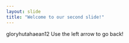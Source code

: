 ```yaml
---
layout: slide
title: "Welcome to our second slide!"
---
```

gloryhutahaean12
Use the left arrow to go back!
